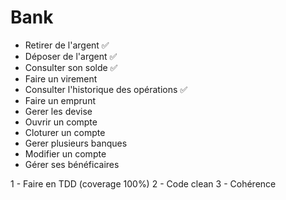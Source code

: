 # Bank 

- Retirer de l'argent ✅
- Déposer de l'argent ✅
- Consulter son solde ✅
- Faire un virement 
- Consulter l'historique des opérations ✅
- Faire un emprunt
- Gerer les devise
- Ouvrir un compte
- Cloturer un compte
- Gerer plusieurs banques
- Modifier un compte
- Gérer ses bénéficaires

1 - Faire en TDD (coverage 100%)
2 - Code clean
3 - Cohérence